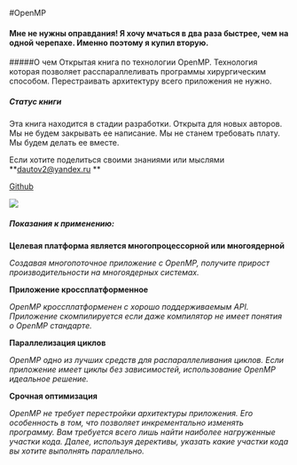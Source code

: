 #OpenMP

#### Мне не нужны оправдания! Я хочу мчаться в два раза быстрее, чем на одной черепахе. Именно поэтому я купил вторую.

#####О чем 
Открытая книга по технологии OpenMP. Технология которая позволяет расспараллеливать программы хирургическим способом. Перестраивать архитектуру всего приложения не нужно.

##### Статус книги
Эта книга находится в стадии разработки. Открыта для новых авторов. Мы не будем закрывать ее написание. Мы не станем требовать плату. Мы будем делать ее вместе. 

Если хотите поделиться своими знaниями или мыслями **dautov2@yandex.ru **

[Github](https://github.com/dautov2/OpenMP-Book)  

![](http://habrastorage.org/files/3bf/d95/694/3bfd9569429642b7bd3f299f761befdb.jpg)

##### Показания к применению:


**Целевая платформа является многопроцессорной или многоядерной**

*Создавая многопоточное приложение с OpenMP, получите прирост производительности на многоядерных системах.*

**Приложение кроссплатформенное**

*OpenMP кроссплатформенен с хорошо поддерживаемым API. Приложение скомпилируется если даже компилятор не имеет понятия о OpenMP стандарте.*

**Параллелизация циклов**

*OpenMP одно из лучших средств для распараллеливания циклов. Если приложение имеет циклы без зависимостей, использование OpenMP идеальное решение.*

**Срочная оптимизация**

*OpenMP не требует перестройки архитектуры приложения. Его особенность в том, что позволяет инкрементально изменять программу. Вам требуется всего лишь найти наиболее нагруженные участки кода. Далее, используя дерективы, указать какие участки кода вы хотите выполнять параллельно.*
